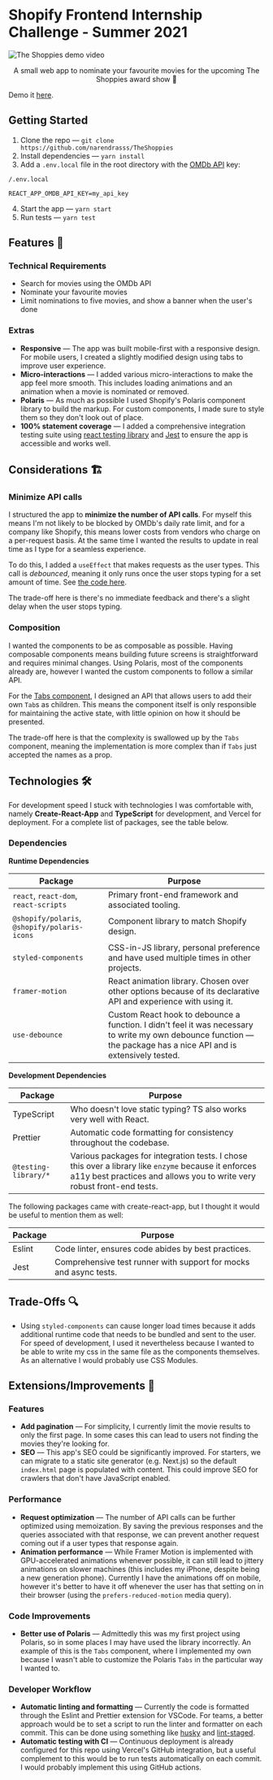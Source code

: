 # Shopify Frontend Internship Challenge - Summer 2021

![The Shoppies demo video](demo.gif)

<p align="center">
A small web app to nominate your favourite movies for the upcoming The Shoppies award show 🎉
</p>

Demo it [here](https://the-shoppies-nine.vercel.app/).

## Getting Started

1. Clone the repo — `git clone https://github.com/narendrasss/TheShoppies`
2. Install dependencies — `yarn install`
3. Add a `.env.local` file in the root directory with the [OMDb API](http://www.omdbapi.com/) key:

```
/.env.local

REACT_APP_OMDB_API_KEY=my_api_key
```

4. Start the app — `yarn start`
5. Run tests — `yarn test`

## Features 🎊

### Technical Requirements

- Search for movies using the OMDb API
- Nominate your favourite movies
- Limit nominations to five movies, and show a banner when the user's done

### Extras

- **Responsive** — The app was built mobile-first with a responsive design. For mobile users, I created a slightly modified design using tabs to improve user experience.
- **Micro-interactions** — I added various micro-interactions to make the app feel more smooth. This includes loading animations and an animation when a movie is nominated or removed.
- **Polaris** — As much as possible I used Shopify's Polaris component library to build the markup. For custom components, I made sure to style them so they don't look out of place.
- **100% statement coverage** — I added a comprehensive integration testing suite using [react testing library](https://testing-library.com/docs/react-testing-library/intro/) and [Jest](https://jestjs.io/) to ensure the app is accessible and works well.

## Considerations 🏗

### Minimize API calls

I structured the app to **minimize the number of API calls**. For myself this means I'm not likely to be blocked by OMDb's daily rate limit, and for a company like Shopify, this means lower costs from vendors who charge on a per-request basis. At the same time I wanted the results to update in real time as I type for a seamless experience.

To do this, I added a `useEffect` that makes requests as the user types. This call is _debounced_, meaning it only runs once the user stops typing for a set amount of time. See [the code here](https://github.com/narendrasss/TheShoppies/blob/a814412df2279abeb62493745afa2eea03a8a08a/src/components/MovieResults.tsx#L42-L52).

The trade-off here is there's no immediate feedback and there's a slight delay when the user stops typing.

### Composition

I wanted the components to be as composable as possible. Having composable components means building future screens is straightforward and requires minimal changes. Using Polaris, most of the components already are, however I wanted the custom components to follow a similar API.

For the [Tabs component](src/components/Tabs.tsx), I designed an API that allows users to add their own `Tab`s as children. This means the component itself is only responsible for maintaining the active state, with little opinion on how it should be presented.

The trade-off here is that the complexity is swallowed up by the `Tabs` component, meaning the implementation is more complex than if `Tabs` just accepted the names as a prop.

## Technologies 🛠

For development speed I stuck with technologies I was comfortable with, namely **Create-React-App** and **TypeScript** for development, and Vercel for deployment. For a complete list of packages, see the table below.

### Dependencies

**Runtime Dependencies**

| Package                                      | Purpose                                                                                                                                                            |
| -------------------------------------------- | ------------------------------------------------------------------------------------------------------------------------------------------------------------------ |
| `react`, `react-dom`, `react-scripts`        | Primary front-end framework and associated tooling.                                                                                                                |
| `@shopify/polaris`, `@shopify/polaris-icons` | Component library to match Shopify design.                                                                                                                         |
| `styled-components`                          | CSS-in-JS library, personal preference and have used multiple times in other projects.                                                                             |
| `framer-motion`                              | React animation library. Chosen over other options because of its declarative API and experience with using it.                                                    |
| `use-debounce`                               | Custom React hook to debounce a function. I didn't feel it was necessary to write my own debounce function — the package has a nice API and is extensively tested. |

**Development Dependencies**

| Package              | Purpose                                                                                                                                                                        |
| -------------------- | ------------------------------------------------------------------------------------------------------------------------------------------------------------------------------ |
| TypeScript           | Who doesn't love static typing? TS also works very well with React.                                                                                                            |
| Prettier             | Automatic code formatting for consistency throughout the codebase.                                                                                                             |
| `@testing-library/*` | Various packages for integration tests. I chose this over a library like `enzyme` because it enforces a11y best practices and allows you to write very robust front-end tests. |

The following packages came with create-react-app, but I thought it would be useful to mention them as well:

| Package | Purpose                                                           |
| ------- | ----------------------------------------------------------------- |
| Eslint  | Code linter, ensures code abides by best practices.               |
| Jest    | Comprehensive test runner with support for mocks and async tests. |

## Trade-Offs 🔍

- Using `styled-components` can cause longer load times because it adds additional runtime code that needs to be bundled and sent to the user. For speed of development, I used it nevertheless because I wanted to be able to write my css in the same file as the components themselves. As an alternative I would probably use CSS Modules.

## Extensions/Improvements 🤔

### Features

- **Add pagination** — For simplicity, I currently limit the movie results to only the first page. In some cases this can lead to users not finding the movies they're looking for.
- **SEO** — This app's SEO could be significantly improved. For starters, we can migrate to a static site generator (e.g. Next.js) so the default `index.html` page is populated with content. This could improve SEO for crawlers that don't have JavaScript enabled.

### Performance

- **Request optimization** — The number of API calls can be further optimized using memoization. By saving the previous responses and the queries associated with that response, we can prevent another request coming out if a user types that response again.
- **Animation performance** — While Framer Motion is implemented with GPU-accelerated animations whenever possible, it can still lead to jittery animations on slower machines (this includes my iPhone, despite being a new generation phone). Currently I have the animations off on mobile, however it's better to have it off whenever the user has that setting on in their browser (using the `prefers-reduced-motion` media query).

### Code Improvements

- **Better use of Polaris** — Admittedly this was my first project using Polaris, so in some places I may have used the library incorrectly. An example of this is the `Tabs` component, where I implemented my own because I wasn't able to customize the Polaris `Tabs` in the particular way I wanted to.

### Developer Workflow

- **Automatic linting and formatting** — Currently the code is formatted through the Eslint and Prettier extension for VSCode. For teams, a better approach would be to set a script to run the linter and formatter on each commit. This can be done using something like [husky](https://github.com/typicode/husky) and [lint-staged](https://github.com/okonet/lint-staged).
- **Automatic testing with CI** — Continuous deployment is already configured for this repo using Vercel's GitHub integration, but a useful complement to this would be to run tests automatically on each commit. I would probably implement this using GitHub actions.
